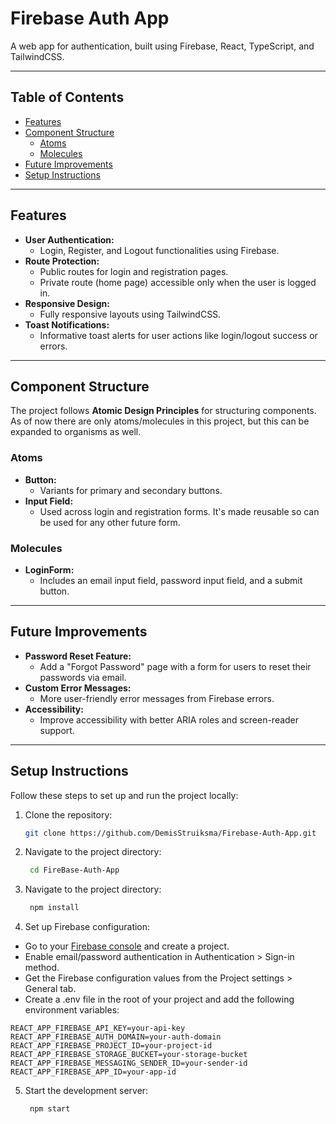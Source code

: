 # Firebase Auth App

A web app for authentication, built using Firebase, React, TypeScript, and TailwindCSS.

---

## Table of Contents
- [Features](#features)
- [Component Structure](#component-structure)
  - [Atoms](#atoms)
  - [Molecules](#molecules)
- [Future Improvements](#future-improvements)
- [Setup Instructions](#setup-instructions)

---

## Features

- **User Authentication:**
  - Login, Register, and Logout functionalities using Firebase.
- **Route Protection:**
  - Public routes for login and registration pages.
  - Private route (home page) accessible only when the user is logged in.
- **Responsive Design:**
  - Fully responsive layouts using TailwindCSS.
- **Toast Notifications:**
  - Informative toast alerts for user actions like login/logout success or errors.

---

## Component Structure

The project follows **Atomic Design Principles** for structuring components. As of now there are only atoms/molecules in this project, but this can be expanded to organisms as well.

### Atoms

- **Button:**
  - Variants for primary and secondary buttons.
- **Input Field:**
  - Used across login and registration forms. It's made reusable so can be used for any other future form.

### Molecules

- **LoginForm:**
  - Includes an email input field, password input field, and a submit button.
---

## Future Improvements

- **Password Reset Feature:**
  - Add a "Forgot Password" page with a form for users to reset their passwords via email.
- **Custom Error Messages:**
  - More user-friendly error messages from Firebase errors.
- **Accessibility:**
  - Improve accessibility with better ARIA roles and screen-reader support.

---

## Setup Instructions

Follow these steps to set up and run the project locally:

1. Clone the repository:
   ```bash
   git clone https://github.com/DemisStruiksma/Firebase-Auth-App.git
   ```
2. Navigate to the project directory:
   ```bash
    cd FireBase-Auth-App
   ```
3. Navigate to the project directory:
   ```bash
    npm install
   ```
4. Set up Firebase configuration:
- Go to your [Firebase console](https://console.firebase.google.com) and create a project.
- Enable email/password authentication in Authentication > Sign-in method.
- Get the Firebase configuration values from the Project settings > General tab.
- Create a .env file in the root of your project and add the following environment variables:
```
REACT_APP_FIREBASE_API_KEY=your-api-key
REACT_APP_FIREBASE_AUTH_DOMAIN=your-auth-domain
REACT_APP_FIREBASE_PROJECT_ID=your-project-id
REACT_APP_FIREBASE_STORAGE_BUCKET=your-storage-bucket
REACT_APP_FIREBASE_MESSAGING_SENDER_ID=your-sender-id
REACT_APP_FIREBASE_APP_ID=your-app-id
```
5. Start the development server:
   ```bash
    npm start
   ```